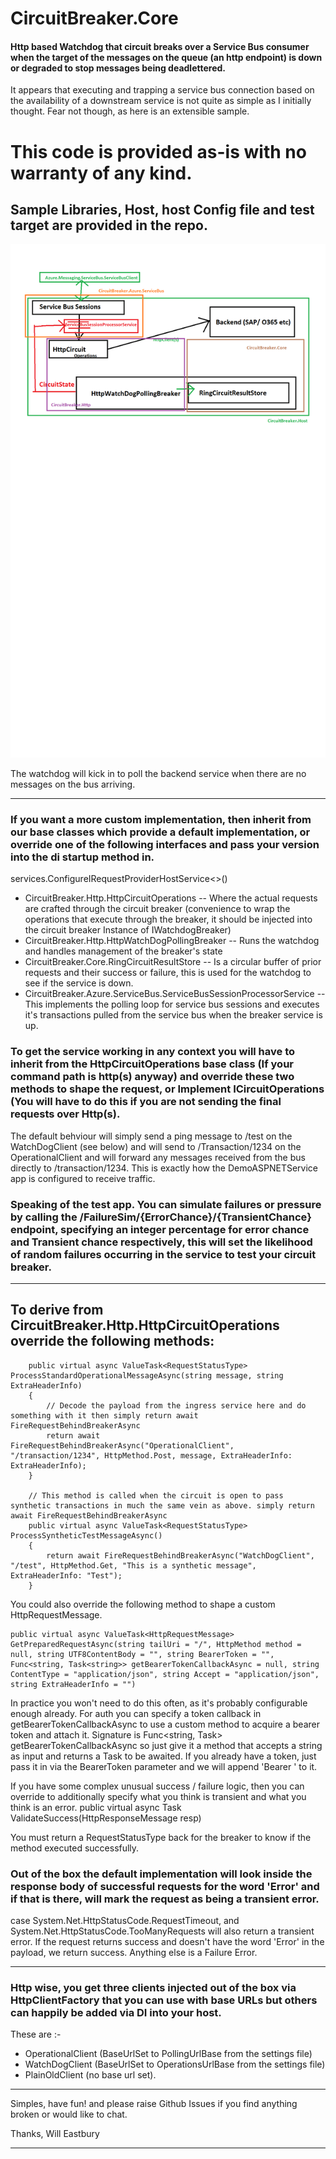 # CircuitBreaker.Core

#### Http based Watchdog that circuit breaks over a Service Bus consumer when the target of the messages on the queue (an http endpoint) is down or degraded to stop messages being deadlettered. 

It appears that executing and trapping a service bus connection based on the availability of a downstream service is not quite as simple as I initially thought. 
Fear not though, as here is an extensible sample.

# This code is provided as-is with no warranty of any kind.

## Sample Libraries, Host, host Config file and test target are provided in the repo.

![Simple Architecture of Will Eastbury's CircuitBreaker](/simplediag.png)

The watchdog will kick in to poll the backend service when there are no messages on the bus arriving.

----------------------
### If you want a more custom implementation, then inherit from our base classes which provide a default implementation, or override one of the following interfaces and pass your version into the di startup method in.

services.ConfigureIRequestProviderHostService<>()

- CircuitBreaker.Http.HttpCircuitOperations -- Where the actual requests are crafted through the circuit breaker (convenience to wrap the operations that execute through the breaker, it should be injected into the circuit breaker Instance of IWatchdogBreaker)
- CircuitBreaker.Http.HttpWatchDogPollingBreaker -- Runs the watchdog and handles management of the breaker's state
- CircuitBreaker.Core.RingCircuitResultStore -- Is a circular buffer of prior requests and their success or failure, this is used for the watchdog to see if the service is down.
- CircuitBreaker.Azure.ServiceBus.ServiceBusSessionProcessorService -- This implements the polling loop for service bus sessions and executes it's transactions pulled from the service bus when the breaker service is up.

### To get the service working in any context you will have to inherit from the HttpCircuitOperations base class (If your command path is http(s) anyway) and override these two methods to shape the request, or Implement ICircuitOperations (You will have to do this if you are not sending the final requests over Http(s). 

The default behviour will simply send a ping message to /test on the WatchDogClient (see below) and will send to /Transaction/1234 on the OperationalClient and will forward any messages received from the bus directly to /transaction/1234. This is exactly how the DemoASPNETService app is configured to receive traffic. 

### Speaking of the test app. You can simulate failures or pressure by calling the /FailureSim/{ErrorChance}/{TransientChance} endpoint, specifying an integer percentage for error chance and Transient chance respectively, this will set the likelihood of random failures occurring in the service to test your circuit breaker. 
---------------------------------------------------------

## To derive from CircuitBreaker.Http.HttpCircuitOperations override the following methods:

        public virtual async ValueTask<RequestStatusType> ProcessStandardOperationalMessageAsync(string message, string ExtraHeaderInfo)
        {
            // Decode the payload from the ingress service here and do something with it then simply return await FireRequestBehindBreakerAsync 
            return await FireRequestBehindBreakerAsync("OperationalClient", "/transaction/1234", HttpMethod.Post, message, ExtraHeaderInfo: ExtraHeaderInfo);
        }

        // This method is called when the circuit is open to pass synthetic transactions in much the same vein as above. simply return await FireRequestBehindBreakerAsync 
        public virtual async ValueTask<RequestStatusType> ProcessSyntheticTestMessageAsync()
        {
            return await FireRequestBehindBreakerAsync("WatchDogClient", "/test", HttpMethod.Get, "This is a synthetic message", ExtraHeaderInfo: "Test");
        }

You could also override the following method to shape a custom HttpRequestMessage. 

    public virtual async ValueTask<HttpRequestMessage> GetPreparedRequestAsync(string tailUri = "/", HttpMethod method = null, string UTF8ContentBody = "", string BearerToken = "", Func<string, Task<string>> getBearerTokenCallbackAsync = null, string ContentType = "application/json", string Accept = "application/json", string ExtraHeaderInfo = "")

In practice you won't need to do this often, as it's probably configurable enough already. 
For auth you can specify a token callback in getBearerTokenCallbackAsync to use a custom method to acquire a bearer token and attach it. Signature is Func<string, Task<string>> getBearerTokenCallbackAsync so just give it a method that accepts a string as input and returns a Task<string> to be awaited. If you already have a token, just pass it in via the BearerToken parameter and we will append 'Bearer ' to it. 

If you have some complex unusual success / failure logic, then you can override to additionally specify what you think is transient and what you think is an error.
    public virtual async Task<RequestStatusType> ValidateSuccess(HttpResponseMessage resp)

You must return a RequestStatusType back for the breaker to know if the method executed successfully. 

### Out of the box the default implementation will look inside the response body of successful requests for the word 'Error' and if that is there, will mark the request as being a transient error.
case System.Net.HttpStatusCode.RequestTimeout, and System.Net.HttpStatusCode.TooManyRequests will also return a transient error.
If the request returns success and doesn't have the word 'Error' in the payload, we return success. 
Anything else is a Failure Error. 
        

-------------------------------------

### Http wise, you get three clients injected out of the box via HttpClientFactory that you can use with base URLs but others can happily be added via DI into your host.

These are :- 
- OperationalClient (BaseUrlSet to PollingUrlBase from the settings file)
- WatchDogClient (BaseUrlSet to OperationsUrlBase from the settings file)
- PlainOldClient (no base url set).

--------------------------    

Simples, have fun! and please raise Github Issues if you find anything broken or would like to chat. 

Thanks,
Will Eastbury

--------------------------
